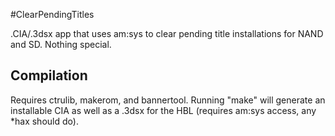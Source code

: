 #ClearPendingTitles

.CIA/.3dsx app that uses am:sys to clear pending title installations for NAND and SD. Nothing special.

## Compilation

Requires ctrulib, makerom, and bannertool. Running "make" will generate an installable CIA as well as a .3dsx for the HBL (requires am:sys access, any \*hax should do).
